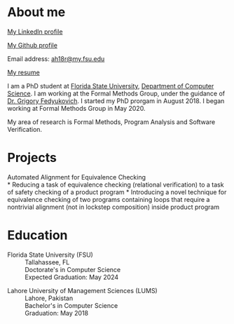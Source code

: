 # About me

[My LinkedIn profile](https://www.linkedin.com/in/a-hamza/)

[My Github profile](https://github.com/a-hamza-r)

Email address: [ah18r@my.fsu.edu](mailto:ah18r@my.fsu.edu)

[My resume](https://a-hamza-r.github.io/pdfs/resume.pdf)

I am a PhD student at [Florida State University](https://www.fsu.edu/), [Department of Computer Science](https://www.cs.fsu.edu/). I am working at the Formal Methods Group, under the guidance of [Dr. Grigory Fedyukovich](http://www.cs.fsu.edu/~grigory/). I started my PhD prorgam in August 2018. I began working at Formal Methods Group in May 2020. 

My area of research is Formal Methods, Program Analysis and Software Verification. 


# Projects

<dl>
	<dt>Automated Alignment for Equivalence Checking</dt>
	* Reducing a task of equivalence checking (relational verification) to a task of safety checking of a product program</dd>
	* Introducing a novel technique for equivalence checking of two programs containing loops that require a nontrivial alignment (not in lockstep composition) inside product program</dd>
</dl>


# Education

<dl>
<dt>Florida State University (FSU)</dt>
<dd>Tallahassee, FL</dd>
<dd>Doctorate's in Computer Science</dd>
<dd>Expected Graduation: May 2024</dd>
</dl>

<dl>
<dt>Lahore University of Management Sciences (LUMS)</dt>
<dd>Lahore, Pakistan</dd>
<dd>Bachelor's in Computer Science</dd>
<dd>Graduation: May 2018</dd>
</dl>

